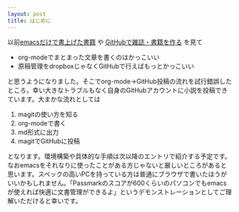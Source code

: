 ```yaml
---
layout: post
title: はじめに
---
```


以前[emacsだけで書上げた書籍](http://techwave.jp/archives/51465161.html) や [GitHubで雑誌・書籍を作る](http://www.slideshare.net/inao/githubkaigi) を見て

-   org-modeでまとまった文章を書くのはかっこいい
-   原稿管理をdropboxじゃなくGitHubで行えばもっとかっこいい

と思うようになりました。そこでorg-mode→GitHub投稿の流れを試行錯誤したところ，幸い大きなトラブルもなく自身のGitHubアカウントに小説を投稿できています。大まかな流れとしては

1.  magitの使い方を知る
2.  org-modeで書く
3.  md形式に出力
4.  magitでGitHubに投稿

となります。環境構築や具体的な手順は次以降のエントリで紹介する予定です。
なおemacsをそれなりに使ったことがある方じゃないと厳しいところがあると思います。スペックの高いPCを持っている方は普通にブラウザで書いたほうがいいかもしれません。「Passmarkのスコアが600くらいのパソコンでもemacsが使えれば快適に文書管理ができるよ」というデモンストレーションとしてご理解いただけると幸いです。